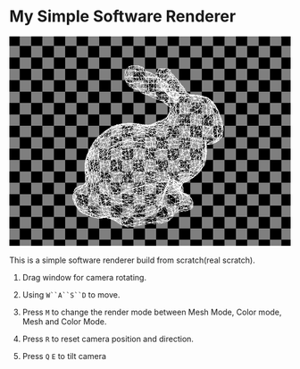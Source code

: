 # My Simple Software Renderer

![Bunny](./pics/bunny.png)

This is a simple software renderer build from scratch(real scratch).

1. Drag window for camera rotating.

2. Using `W``A``S``D` to move.

3. Press `M` to change the render mode between Mesh Mode, Color mode, Mesh and Color Mode.

4. Press `R` to reset camera position and direction.

5. Press `Q` `E` to tilt camera